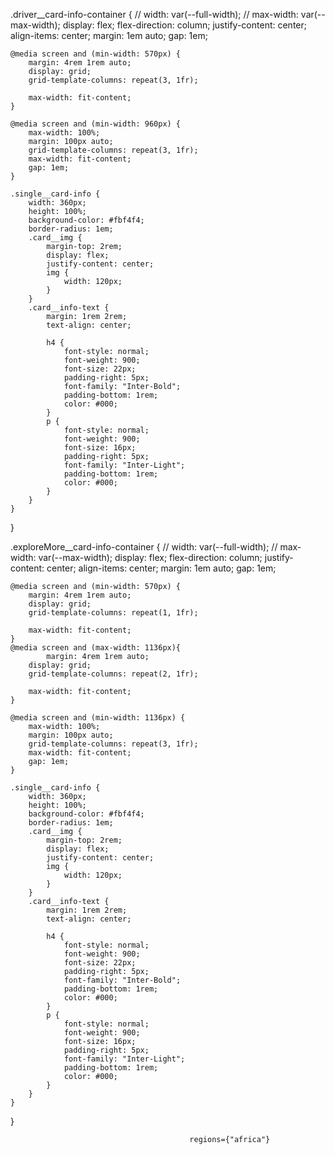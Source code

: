 .driver__card-info-container {
	// width: var(--full-width);
	// max-width: var(--max-width);
	display: flex;
	flex-direction: column;
	justify-content: center;
	align-items: center;
	margin: 1em auto;
	gap: 1em;

	@media screen and (min-width: 570px) {
		margin: 4rem 1rem auto;
		display: grid;
		grid-template-columns: repeat(3, 1fr);
		
		max-width: fit-content;
	}

	@media screen and (min-width: 960px) {
		max-width: 100%;
		margin: 100px auto;
		grid-template-columns: repeat(3, 1fr);
		max-width: fit-content;
		gap: 1em;
	}

	.single__card-info {
		width: 360px;
		height: 100%;
		background-color: #fbf4f4;
		border-radius: 1em;
		.card__img {
			margin-top: 2rem;
			display: flex;
			justify-content: center;
			img {
				width: 120px;
			}
		}
		.card__info-text {
			margin: 1rem 2rem;
			text-align: center;

			h4 {
				font-style: normal;
				font-weight: 900;
				font-size: 22px;
				padding-right: 5px;
				font-family: "Inter-Bold";
				padding-bottom: 1rem;
				color: #000;
			}
			p {
				font-style: normal;
				font-weight: 900;
				font-size: 16px;
				padding-right: 5px;
				font-family: "Inter-Light";
				padding-bottom: 1rem;
				color: #000;
			}
		}
	}
}

.exploreMore__card-info-container {
	// width: var(--full-width);
	// max-width: var(--max-width);
	display: flex;
	flex-direction: column;
	justify-content: center;
	align-items: center;
	margin: 1em auto;
	gap: 1em;

	@media screen and (min-width: 570px) {
		margin: 4rem 1rem auto;
		display: grid;
		grid-template-columns: repeat(1, 1fr);
		
		max-width: fit-content;
	}
	@media screen and (max-width: 1136px){
			margin: 4rem 1rem auto;
		display: grid;
		grid-template-columns: repeat(2, 1fr);
		
		max-width: fit-content;
	}

	@media screen and (min-width: 1136px) {
		max-width: 100%;
		margin: 100px auto;
		grid-template-columns: repeat(3, 1fr);
		max-width: fit-content;
		gap: 1em;
	}

	.single__card-info {
		width: 360px;
		height: 100%;
		background-color: #fbf4f4;
		border-radius: 1em;
		.card__img {
			margin-top: 2rem;
			display: flex;
			justify-content: center;
			img {
				width: 120px;
			}
		}
		.card__info-text {
			margin: 1rem 2rem;
			text-align: center;

			h4 {
				font-style: normal;
				font-weight: 900;
				font-size: 22px;
				padding-right: 5px;
				font-family: "Inter-Bold";
				padding-bottom: 1rem;
				color: #000;
			}
			p {
				font-style: normal;
				font-weight: 900;
				font-size: 16px;
				padding-right: 5px;
				font-family: "Inter-Light";
				padding-bottom: 1rem;
				color: #000;
			}
		}
	}
}


											regions={"africa"}